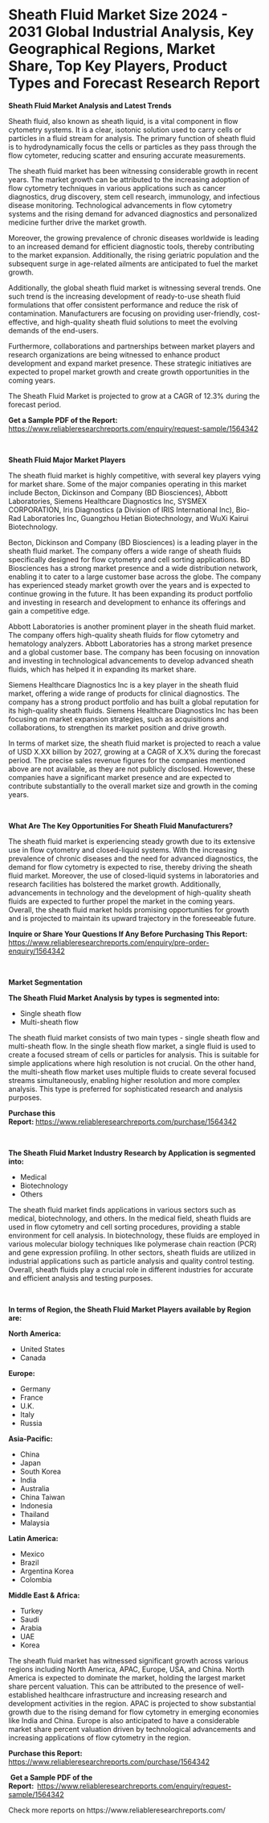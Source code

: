 <p><h1>Sheath Fluid Market Size 2024 - 2031 Global Industrial Analysis, Key Geographical Regions, Market Share, Top Key Players, Product Types and Forecast Research Report</h1></p><p><strong>Sheath Fluid Market Analysis and Latest Trends</strong></p>
<p><p>Sheath fluid, also known as sheath liquid, is a vital component in flow cytometry systems. It is a clear, isotonic solution used to carry cells or particles in a fluid stream for analysis. The primary function of sheath fluid is to hydrodynamically focus the cells or particles as they pass through the flow cytometer, reducing scatter and ensuring accurate measurements.</p><p>The sheath fluid market has been witnessing considerable growth in recent years. The market growth can be attributed to the increasing adoption of flow cytometry techniques in various applications such as cancer diagnostics, drug discovery, stem cell research, immunology, and infectious disease monitoring. Technological advancements in flow cytometry systems and the rising demand for advanced diagnostics and personalized medicine further drive the market growth.</p><p>Moreover, the growing prevalence of chronic diseases worldwide is leading to an increased demand for efficient diagnostic tools, thereby contributing to the market expansion. Additionally, the rising geriatric population and the subsequent surge in age-related ailments are anticipated to fuel the market growth.</p><p>Additionally, the global sheath fluid market is witnessing several trends. One such trend is the increasing development of ready-to-use sheath fluid formulations that offer consistent performance and reduce the risk of contamination. Manufacturers are focusing on providing user-friendly, cost-effective, and high-quality sheath fluid solutions to meet the evolving demands of the end-users.</p><p>Furthermore, collaborations and partnerships between market players and research organizations are being witnessed to enhance product development and expand market presence. These strategic initiatives are expected to propel market growth and create growth opportunities in the coming years.</p><p>The Sheath Fluid Market is projected to grow at a CAGR of 12.3% during the forecast period.</p></p>
<p><strong>Get a Sample PDF of the Report:&nbsp;</strong> <a href="https://www.reliableresearchreports.com/enquiry/request-sample/1564342">https://www.reliableresearchreports.com/enquiry/request-sample/1564342</a></p>
<p>&nbsp;</p>
<p><strong>Sheath Fluid Major Market Players</strong></p>
<p><p>The sheath fluid market is highly competitive, with several key players vying for market share. Some of the major companies operating in this market include Becton, Dickinson and Company (BD Biosciences), Abbott Laboratories, Siemens Healthcare Diagnostics Inc, SYSMEX CORPORATION, Iris Diagnostics (a Division of IRIS International Inc), Bio-Rad Laboratories Inc, Guangzhou Hetian Biotechnology, and WuXi Kairui Biotechnology.</p><p>Becton, Dickinson and Company (BD Biosciences) is a leading player in the sheath fluid market. The company offers a wide range of sheath fluids specifically designed for flow cytometry and cell sorting applications. BD Biosciences has a strong market presence and a wide distribution network, enabling it to cater to a large customer base across the globe. The company has experienced steady market growth over the years and is expected to continue growing in the future. It has been expanding its product portfolio and investing in research and development to enhance its offerings and gain a competitive edge.</p><p>Abbott Laboratories is another prominent player in the sheath fluid market. The company offers high-quality sheath fluids for flow cytometry and hematology analyzers. Abbott Laboratories has a strong market presence and a global customer base. The company has been focusing on innovation and investing in technological advancements to develop advanced sheath fluids, which has helped it in expanding its market share.</p><p>Siemens Healthcare Diagnostics Inc is a key player in the sheath fluid market, offering a wide range of products for clinical diagnostics. The company has a strong product portfolio and has built a global reputation for its high-quality sheath fluids. Siemens Healthcare Diagnostics Inc has been focusing on market expansion strategies, such as acquisitions and collaborations, to strengthen its market position and drive growth.</p><p>In terms of market size, the sheath fluid market is projected to reach a value of USD X.XX billion by 2027, growing at a CAGR of X.X% during the forecast period. The precise sales revenue figures for the companies mentioned above are not available, as they are not publicly disclosed. However, these companies have a significant market presence and are expected to contribute substantially to the overall market size and growth in the coming years.</p></p>
<p>&nbsp;</p>
<p><strong>What Are The Key Opportunities For Sheath Fluid Manufacturers?</strong></p>
<p><p>The sheath fluid market is experiencing steady growth due to its extensive use in flow cytometry and closed-liquid systems. With the increasing prevalence of chronic diseases and the need for advanced diagnostics, the demand for flow cytometry is expected to rise, thereby driving the sheath fluid market. Moreover, the use of closed-liquid systems in laboratories and research facilities has bolstered the market growth. Additionally, advancements in technology and the development of high-quality sheath fluids are expected to further propel the market in the coming years. Overall, the sheath fluid market holds promising opportunities for growth and is projected to maintain its upward trajectory in the foreseeable future.</p></p>
<p><strong>Inquire or Share Your Questions If Any Before Purchasing This Report:</strong> <a href="https://www.reliableresearchreports.com/enquiry/pre-order-enquiry/1564342">https://www.reliableresearchreports.com/enquiry/pre-order-enquiry/1564342</a></p>
<p>&nbsp;</p>
<p><strong>Market Segmentation</strong></p>
<p><strong>The Sheath Fluid Market Analysis by types is segmented into:</strong></p>
<p><ul><li>Single sheath flow</li><li>Multi-sheath flow</li></ul></p>
<p><p>The sheath fluid market consists of two main types - single sheath flow and multi-sheath flow. In the single sheath flow market, a single fluid is used to create a focused stream of cells or particles for analysis. This is suitable for simple applications where high resolution is not crucial. On the other hand, the multi-sheath flow market uses multiple fluids to create several focused streams simultaneously, enabling higher resolution and more complex analysis. This type is preferred for sophisticated research and analysis purposes.</p></p>
<p><strong>Purchase this Report:&nbsp;</strong><a href="https://www.reliableresearchreports.com/purchase/1564342">https://www.reliableresearchreports.com/purchase/1564342</a></p>
<p>&nbsp;</p>
<p><strong>The Sheath Fluid Market Industry Research by Application is segmented into:</strong></p>
<p><ul><li>Medical</li><li>Biotechnology</li><li>Others</li></ul></p>
<p><p>The sheath fluid market finds applications in various sectors such as medical, biotechnology, and others. In the medical field, sheath fluids are used in flow cytometry and cell sorting procedures, providing a stable environment for cell analysis. In biotechnology, these fluids are employed in various molecular biology techniques like polymerase chain reaction (PCR) and gene expression profiling. In other sectors, sheath fluids are utilized in industrial applications such as particle analysis and quality control testing. Overall, sheath fluids play a crucial role in different industries for accurate and efficient analysis and testing purposes.</p></p>
<p>&nbsp;</p>
<p><strong>In terms of Region, the Sheath Fluid Market Players available by Region are:</strong></p>
<p>
    <p> <strong> North America: </strong>
        <ul>
            <li>United States</li>
            <li>Canada</li>
        </ul>
        </p> 
    <p> <strong> Europe: </strong>
        <ul>
            <li>Germany</li>
            <li>France</li>
            <li>U.K.</li>
            <li>Italy</li>
            <li>Russia</li>
        </ul>
        </p> 
    <p> <strong> Asia-Pacific: </strong>
        <ul>
            <li>China</li>
            <li>Japan</li>
            <li>South Korea</li>
            <li>India</li>
            <li>Australia</li>
            <li>China Taiwan</li>
            <li>Indonesia</li>
            <li>Thailand</li>
            <li>Malaysia</li>
        </ul>
        </p> 
    <p> <strong> Latin America: </strong>
        <ul>
            <li>Mexico</li>
            <li>Brazil</li>
            <li>Argentina Korea</li>
            <li>Colombia</li>
        </ul>
        </p> 
    <p> <strong> Middle East & Africa: </strong>
        <ul>
            <li>Turkey</li>
            <li>Saudi</li>
            <li>Arabia</li>
            <li>UAE</li>
            <li>Korea</li>
        </ul>
    </p>
    </p>
<p><p>The sheath fluid market has witnessed significant growth across various regions including North America, APAC, Europe, USA, and China. North America is expected to dominate the market, holding the largest market share percent valuation. This can be attributed to the presence of well-established healthcare infrastructure and increasing research and development activities in the region. APAC is projected to show substantial growth due to the rising demand for flow cytometry in emerging economies like India and China. Europe is also anticipated to have a considerable market share percent valuation driven by technological advancements and increasing applications of flow cytometry in the region.</p></p>
<p><strong>Purchase this Report: </strong><a href="https://www.reliableresearchreports.com/purchase/1564342">https://www.reliableresearchreports.com/purchase/1564342</a></p>
<p>&nbsp;<strong>Get a Sample PDF of the Report:&nbsp;&nbsp;</strong><a href="https://www.reliableresearchreports.com/enquiry/request-sample/1564342">https://www.reliableresearchreports.com/enquiry/request-sample/1564342</a></p>
<p><strong></strong></p>
<p>Check more reports on https://www.reliableresearchreports.com/</p>